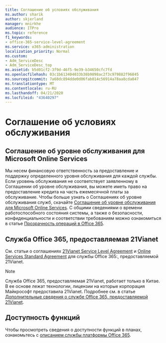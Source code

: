 ```yaml
---
title: Соглашение об условиях обслуживания
ms.author: sharik
author: skjerland
manager: mnirkhe
audience: ITPro
ms.topic: reference
f1_keywords:
- office-365-service-level-agreement
ms.service: o365-administration
localization_priority: Normal
ms.custom:
- Adm_ServiceDesc
- Adm_ServiceDesc_top
ms.assetid: b5d01cf2-3f9d-46f5-9e39-b34650cfc7fd
ms.openlocfilehash: 03c1b613404033b38b9898ac2f3c979882f96845
ms.sourcegitcommit: 7a68dc894dde0d06fab014c56914a78aa8cda847
ms.translationtype: MT
ms.contentlocale: ru-RU
ms.lasthandoff: 04/21/2020
ms.locfileid: "43640297"
---
```

# <a name="service-level-agreement"></a>Соглашение об условиях обслуживания

## <a name="microsoft-online-services-level-agreement"></a>Соглашение об уровне обслуживания для Microsoft Online Services

Мы несем финансовую ответственность за предоставление и поддержку определенного уровня обслуживания для каждой службы. Если уровень обслуживания не соответствует заявленному в Соглашении об уровне обслуживания, вы можете иметь право на предоставление кредита на часть ежемесячной платы за обслуживание. Чтобы больше узнать о Соглашениях об уровне обслуживания служб, скачайте [Соглашение об уровне обслуживания для Microsoft Online Services](https://go.microsoft.com/fwlink/?linkid=272026). С общими сведениями о времени работоспособного состояния системы, а также о безопасности, конфиденциальности и соответствии требованиям можно ознакомиться в статье [Прозрачность операций в Office 365](https://go.microsoft.com/fwlink/?linkid=845427).
  
## <a name="office-365-operated-by-21vianet"></a>Служба Office 365, предоставляемая 21Vianet

См. статьи о соглашениях [21Vianet Service Level Agreement](https://go.microsoft.com/fwlink/?linkid=846729) и [Online Services Standard Agreement](https://go.microsoft.com/fwlink/?linkid=846730) для службы Office 365:, предоставляемой 21Vianet. 
  
> [!NOTE]
> Служба Office 365, предоставляемая 21Vianet, работает только в Китае. В ее основе лежат технологии, лицензии на которые корпорация Майкрософт предоставила 21Vianet. Подробнее см. в статье [Дополнительные сведения о службе Office 365, предоставляемой 21Vianet](https://go.microsoft.com/fwlink/?linkid=846725). 
  
## <a name="feature-availability"></a>Доступность функций

Чтобы просмотреть сведения о доступности функций в планах, ознакомьтесь с [описанием службы платформы Office 365](office-365-platform-service-description.md).
  